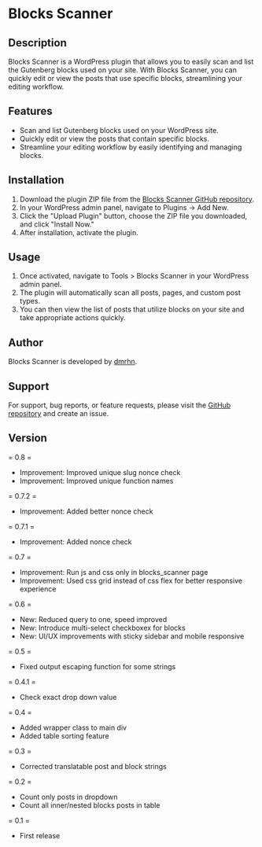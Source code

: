 # Blocks Scanner

## Description
Blocks Scanner is a WordPress plugin that allows you to easily scan and list the Gutenberg blocks used on your site. With Blocks Scanner, you can quickly edit or view the posts that use specific blocks, streamlining your editing workflow.

## Features
- Scan and list Gutenberg blocks used on your WordPress site.
- Quickly edit or view the posts that contain specific blocks.
- Streamline your editing workflow by easily identifying and managing blocks.

## Installation
1. Download the plugin ZIP file from the [Blocks Scanner GitHub repository](https://github.com/tdmrhn/blocks-scanner).
2. In your WordPress admin panel, navigate to Plugins -> Add New.
3. Click the "Upload Plugin" button, choose the ZIP file you downloaded, and click "Install Now."
4. After installation, activate the plugin.

## Usage
1. Once activated, navigate to Tools > Blocks Scanner in your WordPress admin panel.
2. The plugin will automatically scan all posts, pages, and custom post types.
3. You can then view the list of posts that utilize blocks on your site and take appropriate actions quickly.

## Author
Blocks Scanner is developed by [dmrhn](https://dmrhn.com).

## Support
For support, bug reports, or feature requests, please visit the [GitHub repository](https://github.com/tdmrhn/blocks-scanner) and create an issue.

## Version
= 0.8 =
* Improvement: Improved unique slug nonce check
* Improvement: Improved unique function names
  
= 0.7.2 =
* Improvement: Added better nonce check
  
= 0.7.1 =
* Improvement: Added nonce check
  
= 0.7 =
* Improvement: Run js and css only in blocks_scanner page 
* Improvement: Used css grid instead of css flex for better responsive experience

= 0.6 =
* New: Reduced query to one, speed improved
* New: Introduce multi-select checkboxex for blocks
* New: UI/UX improvements with sticky sidebar and mobile responsive
  
= 0.5 =
* Fixed output escaping function for some strings

= 0.4.1 =
* Check exact drop down value

= 0.4 =
* Added wrapper class to main div
* Added table sorting feature

= 0.3 =
* Corrected translatable post and block strings

= 0.2 =
* Count only posts in dropdown
* Count all inner/nested blocks posts in table

= 0.1 =
* First release

